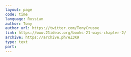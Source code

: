 ```yaml
---
layout: page
code: time
language: Russian
author: Tony
author_url: https://twitter.com/TonyCrusoe
link: https://www.21ideas.org/books-21-ways-chapter-2/
archive: https://archive.ph/eZ3K9
type: text
part: 
---
```

